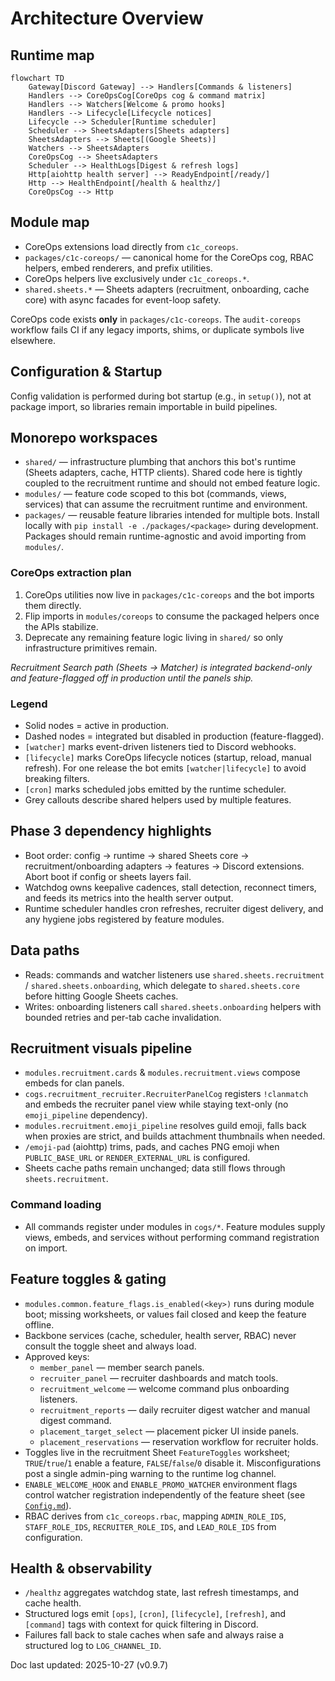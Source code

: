 # Architecture Overview

## Runtime map
```mermaid
flowchart TD
    Gateway[Discord Gateway] --> Handlers[Commands & listeners]
    Handlers --> CoreOpsCog[CoreOps cog & command matrix]
    Handlers --> Watchers[Welcome & promo hooks]
    Handlers --> Lifecycle[Lifecycle notices]
    Lifecycle --> Scheduler[Runtime scheduler]
    Scheduler --> SheetsAdapters[Sheets adapters]
    SheetsAdapters --> Sheets[(Google Sheets)]
    Watchers --> SheetsAdapters
    CoreOpsCog --> SheetsAdapters
    Scheduler --> HealthLogs[Digest & refresh logs]
    Http[aiohttp health server] --> ReadyEndpoint[/ready/]
    Http --> HealthEndpoint[/health & healthz/]
    CoreOpsCog --> Http
```

## Module map
- CoreOps extensions load directly from `c1c_coreops`.
- `packages/c1c-coreops/` — canonical home for the CoreOps cog, RBAC helpers, embed renderers, and prefix utilities.
- CoreOps helpers live exclusively under `c1c_coreops.*`.
- `shared.sheets.*` — Sheets adapters (recruitment, onboarding, cache core) with async
  facades for event-loop safety.

CoreOps code exists **only** in `packages/c1c-coreops`. The `audit-coreops` workflow
fails CI if any legacy imports, shims, or duplicate symbols live elsewhere.

## Configuration & Startup
Config validation is performed during bot startup (e.g., in `setup()`), not at package import, so libraries remain importable in build pipelines.

## Monorepo workspaces
- `shared/` — infrastructure plumbing that anchors this bot's runtime
  (Sheets adapters, cache, HTTP clients). Shared code here is tightly coupled to
  the recruitment runtime and should not embed feature logic.
- `modules/` — feature code scoped to this bot (commands, views, services) that
  can assume the recruitment runtime and environment.
- `packages/` — reusable feature libraries intended for multiple bots. Install
  locally with `pip install -e ./packages/<package>` during development. Packages
  should remain runtime-agnostic and avoid importing from `modules/`.

### CoreOps extraction plan
1. CoreOps utilities now live in `packages/c1c-coreops` and the bot imports them directly.
2. Flip imports in `modules/coreops` to consume the packaged helpers once the
   APIs stabilize.
3. Deprecate any remaining feature logic living in `shared/` so only
   infrastructure primitives remain.

_Recruitment Search path (Sheets → Matcher) is integrated backend-only and feature-flagged
off in production until the panels ship._

### Legend
- Solid nodes = active in production.
- Dashed nodes = integrated but disabled in production (feature-flagged).
- `[watcher]` marks event-driven listeners tied to Discord webhooks.
- `[lifecycle]` marks CoreOps lifecycle notices (startup, reload, manual refresh). For
  one release the bot emits `[watcher|lifecycle]` to avoid breaking filters.
- `[cron]` marks scheduled jobs emitted by the runtime scheduler.
- Grey callouts describe shared helpers used by multiple features.

## Phase 3 dependency highlights
- Boot order: config → runtime → shared Sheets core → recruitment/onboarding adapters →
  features → Discord extensions. Abort boot if config or sheets layers fail.
- Watchdog owns keepalive cadences, stall detection, reconnect timers, and feeds its
  metrics into the health server output.
- Runtime scheduler handles cron refreshes, recruiter digest delivery, and any hygiene
  jobs registered by feature modules.

## Data paths
- Reads: commands and watcher listeners use `shared.sheets.recruitment` /
  `shared.sheets.onboarding`, which delegate to `shared.sheets.core` before
  hitting Google Sheets caches.
- Writes: onboarding listeners call `shared.sheets.onboarding` helpers with bounded retries and
  per-tab cache invalidation.

## Recruitment visuals pipeline
- `modules.recruitment.cards` & `modules.recruitment.views` compose embeds for clan panels.
- `cogs.recruitment_recruiter.RecruiterPanelCog` registers `!clanmatch` and embeds the
  recruiter panel view while staying text-only (no `emoji_pipeline` dependency).
- `modules.recruitment.emoji_pipeline` resolves guild emoji, falls back when proxies are strict,
  and builds attachment thumbnails when needed.
- `/emoji-pad` (aiohttp) trims, pads, and caches PNG emoji when `PUBLIC_BASE_URL` or
  `RENDER_EXTERNAL_URL` is configured.
- Sheets cache paths remain unchanged; data still flows through `sheets.recruitment`.

### Command loading
- All commands register under modules in `cogs/*`. Feature modules supply views, embeds,
  and services without performing command registration on import.

## Feature toggles & gating
- `modules.common.feature_flags.is_enabled(<key>)` runs during module boot; missing worksheets,
  or values fail closed and keep the feature offline.
- Backbone services (cache, scheduler, health server, RBAC) never consult the toggle
  sheet and always load.
- Approved keys:
  - `member_panel` — member search panels.
  - `recruiter_panel` — recruiter dashboards and match tools.
  - `recruitment_welcome` — welcome command plus onboarding listeners.
  - `recruitment_reports` — daily recruiter digest watcher and manual digest command.
  - `placement_target_select` — placement picker UI inside panels.
  - `placement_reservations` — reservation workflow for recruiter holds.
- Toggles live in the recruitment Sheet `FeatureToggles` worksheet; `TRUE`/`true`/`1`
  enable a feature, `FALSE`/`false`/`0` disable it. Misconfigurations post a single admin-ping warning to the runtime log
  channel.
- `ENABLE_WELCOME_HOOK` and `ENABLE_PROMO_WATCHER` environment flags control watcher
  registration independently of the feature sheet (see [`Config.md`](ops/Config.md#environment-keys)).
- RBAC derives from `c1c_coreops.rbac`, mapping `ADMIN_ROLE_IDS`, `STAFF_ROLE_IDS`,
  `RECRUITER_ROLE_IDS`, and `LEAD_ROLE_IDS` from configuration.

## Health & observability
- `/healthz` aggregates watchdog state, last refresh timestamps, and cache health.
- Structured logs emit `[ops]`, `[cron]`, `[lifecycle]`, `[refresh]`, and `[command]` tags
  with context for quick filtering in Discord.
- Failures fall back to stale caches when safe and always raise a structured log to
  `LOG_CHANNEL_ID`.

Doc last updated: 2025-10-27 (v0.9.7)
